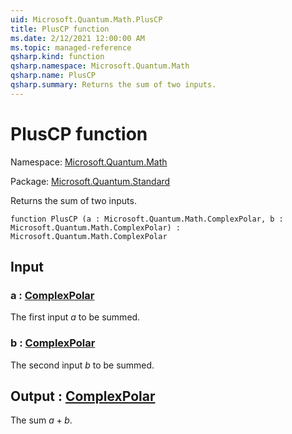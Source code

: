 ```yaml
---
uid: Microsoft.Quantum.Math.PlusCP
title: PlusCP function
ms.date: 2/12/2021 12:00:00 AM
ms.topic: managed-reference
qsharp.kind: function
qsharp.namespace: Microsoft.Quantum.Math
qsharp.name: PlusCP
qsharp.summary: Returns the sum of two inputs.
---
```


# PlusCP function

Namespace: [Microsoft.Quantum.Math](xref:Microsoft.Quantum.Math)

Package: [Microsoft.Quantum.Standard](https://nuget.org/packages/Microsoft.Quantum.Standard)


Returns the sum of two inputs.

```qsharp
function PlusCP (a : Microsoft.Quantum.Math.ComplexPolar, b : Microsoft.Quantum.Math.ComplexPolar) : Microsoft.Quantum.Math.ComplexPolar
```


## Input

### a : [ComplexPolar](xref:Microsoft.Quantum.Math.ComplexPolar)

The first input $a$ to be summed.


### b : [ComplexPolar](xref:Microsoft.Quantum.Math.ComplexPolar)

The second input $b$ to be summed.



## Output : [ComplexPolar](xref:Microsoft.Quantum.Math.ComplexPolar)

The sum $a + b$.